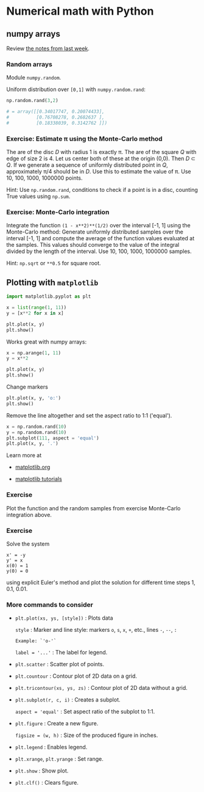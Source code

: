 # Numerical math with Python

## numpy arrays

Review [the notes from last
week](https://github.com/rekka/lecture-a/tree/master/07-python-numpy).

### Random arrays

Module `numpy.random`.

Uniform distribution over `[0,1]` with `numpy.random.rand`:

```python
np.random.rand(3,2)

# = array([[0.34017747, 0.20074433],
#          [0.76708278, 0.2682637 ],
#          [0.18338039, 0.3142762 ]])
```

### Exercise: Estimate π using the Monte-Carlo method

The are of the disc _D_ with radius 1 is exactly π. The are of the
square _Q_ with edge of size 2 is 4. Let us center both of these at the
origin (0,0). Then _D_ ⊂ _Q_. If we generate a sequence of uniformly
distributed point in _Q_, approximately π/4 should be in _D_. Use this
to estimate the value of π. Use 10, 100, 1000, 1000000 points.

Hint: Use `np.random.rand`, conditions to check if a point is in a disc,
counting True values using `np.sum`.

### Exercise: Monte-Carlo integration

Integrate the function `(1 - x**2)**(1/2)` over the interval [-1, 1]
using the Monte-Carlo method: Generate uniformly distributed samples
over the interval [-1, 1] and compute the average of the function values
evaluated at the samples. This values should converge to the value of
the integral divided by the length of the interval.
Use 10, 100, 1000, 1000000 samples.

Hint: `np.sqrt` or `**0.5` for square root.

## Plotting with `matplotlib`

```python
import matplotlib.pyplot as plt

x = list(range(1, 11))
y = [x**2 for x in x]

plt.plot(x, y)
plt.show()
```

Works great with numpy arrays:

```python
x = np.arange(1, 11)
y = x**2

plt.plot(x, y)
plt.show()
```

Change markers

```python
plt.plot(x, y, 'o:')
plt.show()
```

Remove the line altogether and set the aspect ratio to 1:1 ('equal').

```python
x = np.random.rand(10)
y = np.random.rand(10)
plt.subplot(111, aspect = 'equal')
plt.plot(x, y, '.')
```

Learn more at

- [matplotlib.org](https://matplotlib.org/index.html)

- [matplotlib tutorials](https://matplotlib.org/tutorials/index.html)

### Exercise

Plot the function and the random samples from exercise Monte-Carlo
integration above.

### Exercise

Solve the system

```
x' = -y
y' = x
x(0) = 1
y(0) = 0
```

using explicit Euler's method and plot the solution for different time
steps 1, 0.1, 0.01.

### More commands to consider

- `plt.plot(xs, ys, [style])`
: Plots data

    `style`
    : Marker and line style: markers `o`, `s`, `x`, `+`, etc., lines
      `-`, `--`, `:`

      Example: `'o-'`

    `label = '...'`
    : The label for legend.

- `plt.scatter`
: Scatter plot of points.

- `plt.countour`
: Contour plot of 2D data on a grid.

- `plt.tricontour(xs, ys, zs)`
: Contour plot of 2D data without a grid.

- `plt.subplot(r, c, i)`
: Creates a subplot.

    `aspect = 'equal'`
    : Set aspect ratio of the subplot to 1:1.

- `plt.figure`
: Create a new figure.

    `figsize = (w, h)`
    : Size of the produced figure in inches.

- `plt.legend`
: Enables legend.

- `plt.xrange`, `plt.yrange`
: Set range.

- `plt.show`
: Show plot.

- `plt.clf()`
: Clears figure.


